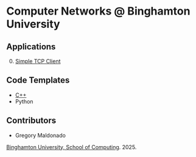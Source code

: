 # Computer Networks @ Binghamton University

## Applications
0. [Simple TCP Client](https://github.com/BU-CS428/simple-tcp-client)

## Code Templates
* [C++](https://github.com/BU-CS428/template-cpp)
* Python

## Contributors

* Gregory Maldonado

[Binghamton University, School of Computing](https://www.binghamton.edu/computer-science/). 2025.
